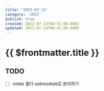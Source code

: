 ```yaml
---
title: '2022-07-14'
category: '2022'
publish: true
created: 2022-07-14T00:41:00.000Z
updated: 2022-07-14T00:41:00.000Z
---
```


# {{ $frontmatter.title }}

## TODO

- [ ] notes 폴더 submodule로 분리하기
